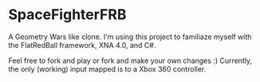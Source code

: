 # SpaceFighterFRB

A Geometry Wars like clone.  I'm using this project to familiaze myself with the FlatRedBall framework, XNA 4.0, and C#.

Feel free to fork and play or fork and make your own changes :)
Currently, the only (working) input mapped is to a Xbox 360 controller.
